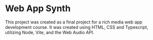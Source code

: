 # Web App Synth

This project was created as a final project for a rich media web app development course. It was created using HTML, CSS and Typescript, utilizing Node, Vite, and the Web Audio API. 
